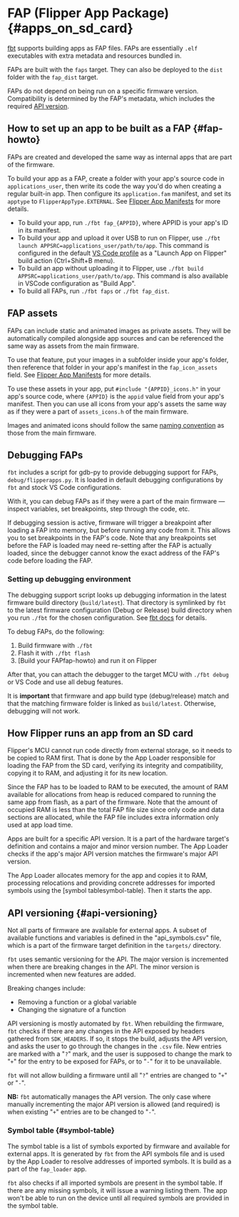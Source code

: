# FAP (Flipper App Package) {#apps_on_sd_card}

[fbt](./fbt.md) supports building apps as FAP files. FAPs are essentially `.elf` executables with extra metadata and resources bundled in.

FAPs are built with the `faps` target. They can also be deployed to the `dist` folder with the `fap_dist` target.

FAPs do not depend on being run on a specific firmware version. Compatibility is determined by the FAP's metadata, which includes the required [API version](#api-versioning).

## How to set up an app to be built as a FAP {#fap-howto}

FAPs are created and developed the same way as internal apps that are part of the firmware.

To build your app as a FAP, create a folder with your app's source code in `applications_user`, then write its code the way you'd do when creating a regular built-in app. Then configure its `application.fam` manifest, and set its `apptype` to `FlipperAppType.EXTERNAL`. See [Flipper App Manifests](AppManifests.md) for more details.

- To build your app, run `./fbt fap_{APPID}`, where APPID is your app's ID in its manifest.
- To build your app and upload it over USB to run on Flipper, use `./fbt launch APPSRC=applications_user/path/to/app`. This command is configured in the default [VS Code profile](../.vscode/ReadMe.md) as a "Launch App on Flipper" build action (Ctrl+Shift+B menu).
- To build an app without uploading it to Flipper, use `./fbt build APPSRC=applications_user/path/to/app`. This command is also available in VSCode configuration as "Build App".
- To build all FAPs, run `./fbt faps` or `./fbt fap_dist`.

## FAP assets

FAPs can include static and animated images as private assets. They will be automatically compiled alongside app sources and can be referenced the same way as assets from the main firmware.

To use that feature, put your images in a subfolder inside your app's folder, then reference that folder in your app's manifest in the `fap_icon_assets` field. See [Flipper App Manifests](AppManifests.md) for more details.

To use these assets in your app, put `#include "{APPID}_icons.h"` in your app's source code, where `{APPID}` is the `appid` value field from your app's manifest. Then you can use all icons from your app's assets the same way as if they were a part of `assets_icons.h` of the main firmware.

Images and animated icons should follow the same [naming convention](../assets/ReadMe.md) as those from the main firmware.

## Debugging FAPs

`fbt` includes a script for gdb-py to provide debugging support for FAPs, `debug/flipperapps.py`. It is loaded in default debugging configurations by `fbt` and stock VS Code configurations.

With it, you can debug FAPs as if they were a part of the main firmware — inspect variables, set breakpoints, step through the code, etc.

If debugging session is active, firmware will trigger a breakpoint after loading a FAP into memory, but before running any code from it. This allows you to set breakpoints in the FAP's code. Note that any breakpoints set before the FAP is loaded may need re-setting after the FAP is actually loaded, since the debugger cannot know the exact address of the FAP's code before loading the FAP.

### Setting up debugging environment

The debugging support script looks up debugging information in the latest firmware build directory (`build/latest`). That directory is symlinked by `fbt` to the latest firmware configuration (Debug or Release) build directory when you run `./fbt` for the chosen configuration. See [fbt docs](fbt.md) for details.

To debug FAPs, do the following:

1. Build firmware with `./fbt`
2. Flash it with `./fbt flash`
3. [Build your FAPfap-howto) and run it on Flipper

After that, you can attach the debugger to the target MCU with `./fbt debug` or VS Code and use all debug features.

It is **important** that firmware and app build type (debug/release) match and that the matching firmware folder is linked as `build/latest`. Otherwise, debugging will not work.

## How Flipper runs an app from an SD card

Flipper's MCU cannot run code directly from external storage, so it needs to be copied to RAM first. That is done by the App Loader responsible for loading the FAP from the SD card, verifying its integrity and compatibility, copying it to RAM, and adjusting it for its new location.

Since the FAP has to be loaded to RAM to be executed, the amount of RAM available for allocations from heap is reduced compared to running the same app from flash, as a part of the firmware. Note that the amount of occupied RAM is less than the total FAP file size since only code and data sections are allocated, while the FAP file includes extra information only used at app load time.

Apps are built for a specific API version. It is a part of the hardware target's definition and contains a major and minor version number. The App Loader checks if the app's major API version matches the firmware's major API version.

The App Loader allocates memory for the app and copies it to RAM, processing relocations and providing concrete addresses for imported symbols using the [symbol tablesymbol-table). Then it starts the app.

## API versioning {#api-versioning}

Not all parts of firmware are available for external apps. A subset of available functions and variables is defined in the "api_symbols.csv" file, which is a part of the firmware target definition in the `targets/` directory.

`fbt` uses semantic versioning for the API. The major version is incremented when there are breaking changes in the API. The minor version is incremented when new features are added.

Breaking changes include:

- Removing a function or a global variable
- Changing the signature of a function

API versioning is mostly automated by `fbt`. When rebuilding the firmware, `fbt` checks if there are any changes in the API exposed by headers gathered from `SDK_HEADERS`. If so, it stops the build, adjusts the API version, and asks the user to go through the changes in the `.csv` file. New entries are marked with a "`?`" mark, and the user is supposed to change the mark to "`+`" for the entry to be exposed for FAPs, or to "`-`" for it to be unavailable.

`fbt` will not allow building a firmware until all "`?`" entries are changed to "`+`" or "`-`".

**NB:** `fbt` automatically manages the API version. The only case where manually incrementing the major API version is allowed (and required) is when existing "`+`" entries are to be changed to "`-`".

### Symbol table {#symbol-table}

The symbol table is a list of symbols exported by firmware and available for external apps. It is generated by `fbt` from the API symbols file and is used by the App Loader to resolve addresses of imported symbols. It is build as a part of the `fap_loader` app.

`fbt` also checks if all imported symbols are present in the symbol table. If there are any missing symbols, it will issue a warning listing them. The app won't be able to run on the device until all required symbols are provided in the symbol table.
